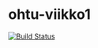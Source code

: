 # ohtu-viikko1

[![Build Status](https://travis-ci.org/sofivanhanen/ohtu-viikko1.svg?branch=master)](https://travis-ci.org/sofivanhanen/ohtu-viikko1)
